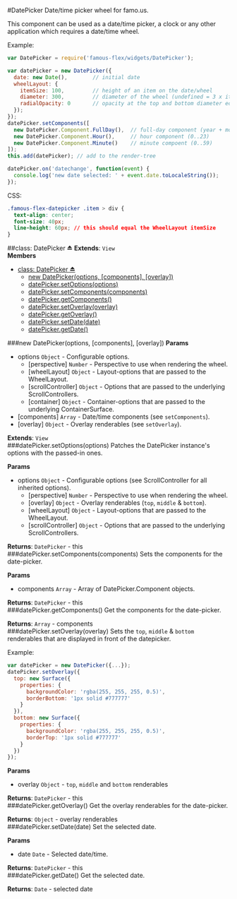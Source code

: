 <a name="module_DatePicker"></a>
#DatePicker
Date/time picker wheel for famo.us.

This component can be used as a date/time picker, a clock or
any other application which requires a date/time wheel.

Example:

```javascript
var DatePicker = require('famous-flex/widgets/DatePicker');

var datePicker = new DatePicker({
  date: new Date(),        // initial date
  wheelLayout: {
    itemSize: 100,         // height of an item on the date/wheel
    diameter: 300,         // diameter of the wheel (undefined = 3 x itemSize)
    radialOpacity: 0       // opacity at the top and bottom diameter edge
  });
});
datePicker.setComponents([
  new DatePicker.Component.FullDay(),  // full-day component (year + month + day)
  new DatePicker.Component.Hour(),     // hour component (0..23)
  new DatePicker.Component.Minute()    // minute compoent (0..59)
]);
this.add(datePicker); // add to the render-tree

datePicker.on('datechange', function(event) {
  console.log('new date selected: ' + event.date.toLocaleString());
});
```

CSS:

```css
.famous-flex-datepicker .item > div {
  text-align: center;
  font-size: 40px;
  line-height: 60px; // this should equal the WheelLayout itemSize
}
```

<a name="exp_module_DatePicker"></a>
##class: DatePicker ⏏
**Extends**: `View`  
**Members**

* [class: DatePicker ⏏](#exp_module_DatePicker)
  * [new DatePicker(options, [components], [overlay])](#exp_new_module_DatePicker)
  * [datePicker.setOptions(options)](#module_DatePicker#setOptions)
  * [datePicker.setComponents(components)](#module_DatePicker#setComponents)
  * [datePicker.getComponents()](#module_DatePicker#getComponents)
  * [datePicker.setOverlay(overlay)](#module_DatePicker#setOverlay)
  * [datePicker.getOverlay()](#module_DatePicker#getOverlay)
  * [datePicker.setDate(date)](#module_DatePicker#setDate)
  * [datePicker.getDate()](#module_DatePicker#getDate)

<a name="exp_new_module_DatePicker"></a>
###new DatePicker(options, [components], [overlay])
**Params**

- options `Object` - Configurable options.  
  - \[perspective\] `Number` - Perspective to use when rendering the wheel.  
  - \[wheelLayout\] `Object` - Layout-options that are passed to the WheelLayout.  
  - \[scrollController\] `Object` - Options that are passed to the underlying ScrollControllers.  
  - \[container\] `Object` - Container-options that are passed to the underlying ContainerSurface.  
- \[components\] `Array` - Date/time components (see `setComponents`).  
- \[overlay\] `Object` - Overlay renderables (see `setOverlay`).  

**Extends**: `View`  
<a name="module_DatePicker#setOptions"></a>
###datePicker.setOptions(options)
Patches the DatePicker instance's options with the passed-in ones.

**Params**

- options `Object` - Configurable options (see ScrollController for all inherited options).  
  - \[perspective\] `Number` - Perspective to use when rendering the wheel.  
  - \[overlay\] `Object` - Overlay renderables (`top`, `middle` & `bottom`).  
  - \[wheelLayout\] `Object` - Layout-options that are passed to the WheelLayout.  
  - \[scrollController\] `Object` - Options that are passed to the underlying ScrollControllers.  

**Returns**: `DatePicker` - this  
<a name="module_DatePicker#setComponents"></a>
###datePicker.setComponents(components)
Sets the components for the date-picker.

**Params**

- components `Array` - Array of DatePicker.Component objects.  

**Returns**: `DatePicker` - this  
<a name="module_DatePicker#getComponents"></a>
###datePicker.getComponents()
Get the components for the date-picker.

**Returns**: `Array` - components  
<a name="module_DatePicker#setOverlay"></a>
###datePicker.setOverlay(overlay)
Sets the `top`, `middle` & `bottom` renderables that are displayed in
front of the datepicker.

Example:

```javascript
var datePicker = new DatePicker({...});
datePicker.setOverlay({
  top: new Surface({
    properties: {
      backgroundColor: 'rgba(255, 255, 255, 0.5)',
      borderBottom: '1px solid #777777'
    }
  }),
  bottom: new Surface({
    properties: {
      backgroundColor: 'rgba(255, 255, 255, 0.5)',
      borderTop: '1px solid #777777'
    }
  })
});
```

**Params**

- overlay `Object` - `top`, `middle` and `bottom` renderables  

**Returns**: `DatePicker` - this  
<a name="module_DatePicker#getOverlay"></a>
###datePicker.getOverlay()
Get the overlay renderables for the date-picker.

**Returns**: `Object` - overlay renderables  
<a name="module_DatePicker#setDate"></a>
###datePicker.setDate(date)
Set the selected date.

**Params**

- date `Date` - Selected date/time.  

**Returns**: `DatePicker` - this  
<a name="module_DatePicker#getDate"></a>
###datePicker.getDate()
Get the selected date.

**Returns**: `Date` - selected date  
